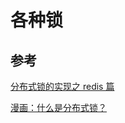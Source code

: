 # 各种锁







## 参考

[分布式锁的实现之 redis 篇](https://xiaomi-info.github.io/2019/12/17/redis-distributed-lock/)

[漫画：什么是分布式锁？](https://mp.weixin.qq.com/s/8fdBKAyHZrfHmSajXT_dnA)

